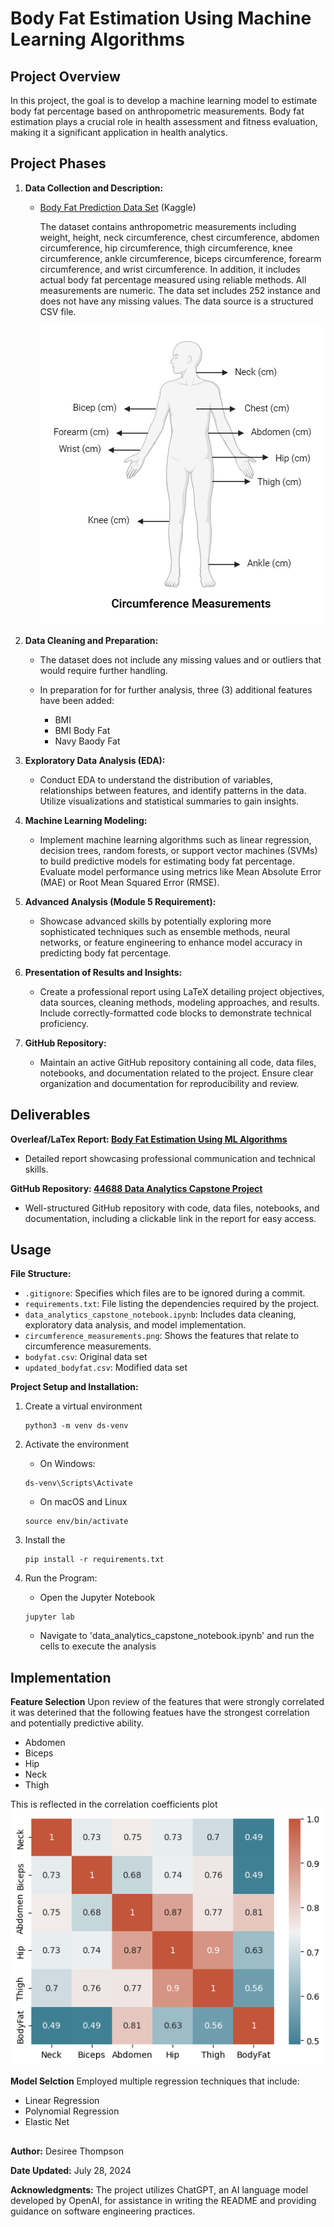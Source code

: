 # Body Fat Estimation Using Machine Learning Algorithms

## Project Overview

In this project, the goal is to develop a machine learning model to estimate body fat percentage based on anthropometric measurements. Body fat estimation plays a crucial role in health assessment and fitness evaluation, making it a significant application in health analytics.

## Project Phases

1. **Data Collection and Description:**
   - [Body Fat Prediction Data Set](https://www.kaggle.com/datasets/fedesoriano/body-fat-prediction-dataset)  (Kaggle)

      The dataset contains anthropometric measurements including weight, height, neck circumference, chest circumference, abdomen circumference, hip circumference, thigh circumference, knee circumference, ankle circumference, biceps circumference, forearm circumference, and wrist circumference. In addition, it           includes actual body fat percentage measured using reliable methods. All measurements are numeric. The data set includes 252 instance and does not have any missing values. The data source is a structured CSV file. 
     
      ![Circumference Measurements](https://github.com/DesireeEDU/44688-Data-Analytics-Capstone-Project-Desiree-Thompson/blob/main/circumference%20_measurements.png)

2. **Data Cleaning and Preparation:**
   
   - The dataset does not include any missing values and or outliers that would require further handling.
   
   - In preparation for for further analysis, three (3) additional features have been added:
      - BMI
      - BMI Body Fat
      - Navy Baody Fat

3. **Exploratory Data Analysis (EDA):**
   - Conduct EDA to understand the distribution of variables, relationships between features, and identify patterns in the data. Utilize visualizations and statistical summaries to gain insights.

4. **Machine Learning Modeling:**
   - Implement machine learning algorithms such as linear regression, decision trees, random forests, or support vector machines (SVMs) to build predictive models for estimating body fat percentage. Evaluate model performance using metrics like Mean Absolute Error (MAE) or Root Mean Squared Error (RMSE).

5. **Advanced Analysis (Module 5 Requirement):**
   - Showcase advanced skills by potentially exploring more sophisticated techniques such as ensemble methods, neural networks, or feature engineering to enhance model accuracy in predicting body fat percentage.

6. **Presentation of Results and Insights:**
   - Create a professional report using LaTeX detailing project objectives, data sources, cleaning methods, modeling approaches, and results. Include correctly-formatted code blocks to demonstrate technical proficiency.

7. **GitHub Repository:**
   - Maintain an active GitHub repository containing all code, data files, notebooks, and documentation related to the project. Ensure clear organization and documentation for reproducibility and review.

## Deliverables

**Overleaf/LaTex Report: [Body Fat Estimation Using ML Algorithms](https://www.overleaf.com/read/zbrdqhmnqgvt#574be8)**
   - Detailed report showcasing professional communication and technical skills.
     
**GitHub Repository: [44688 Data Analytics Capstone Project](https://github.com/DesireeEDU/44688-Data-Analytics-Capstone-Project-Desiree-Thompson)**
   - Well-structured GitHub repository with code, data files, notebooks, and documentation, including a clickable link in the report for easy access.

## Usage

**File Structure:**
- `.gitignore`: Specifies which files are to be ignored during a commit. 
- `requirements.txt`: File listing the dependencies required by the project.
- `data_analytics_capstone_notebook.ipynb`: Includes data cleaning, exploratory data analysis, and model implementation.
- `circumference_measurements.png`: Shows the features that relate to circumference measurements.
- `bodyfat.csv`: Original data set
- `updated_bodyfat.csv`: Modified data set

**Project Setup and Installation:**
1. Create a virtual environment
   ```
   python3 -m venv ds-venv
   ```

2. Activate the environment
     - On Windows:
      ```
      ds-venv\Scripts\Activate
      ```
     - On macOS and Linux
      ```
      source env/bin/activate
      ```
   
3. Install the 
   ```
   pip install -r requirements.txt
   ```

6. Run the Program:
   - Open the Jupyter Notebook
   ```
   jupyter lab
   ```
   - Navigate to 'data_analytics_capstone_notebook.ipynb' and run the cells to execute the analysis

## Implementation

**Feature Selection**
 Upon review of the features that were strongly correlated it was deterined that the following featues have the strongest correlation and potentially predictive ability. 
  - Abdomen
  - Biceps
  - Hip
  - Neck
  - Thigh

This is reflected in the correlation coefficients plot
 ![Correlation Coefficients](https://github.com/DesireeEDU/44688-Data-Analytics-Capstone-Project-Desiree-Thompson/blob/main/Correlation%20Matrix.png)

**Model Selction**
Employed multiple regression techniques that include:
 - Linear Regression
 - Polynomial Regression
 - Elastic Net

## 

**Author:**
Desiree Thompson

**Date Updated:**
July 28, 2024

**Acknowledgments:**
The project utilizes ChatGPT, an AI language model developed by OpenAI, for assistance in writing the README and providing guidance on software engineering practices.
